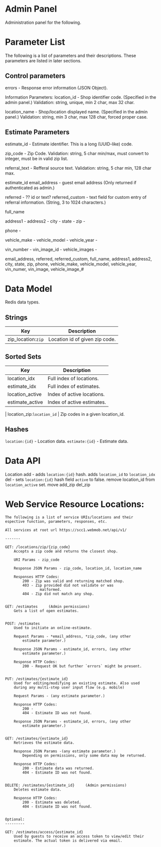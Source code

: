 


Admin Panel
===========
Administration panel for the following.


Parameter List
==============
The following is a list of parameters and their descriptions.
These parameters are listed in later sections.

Control parameters
------------------
errors - Response error information (JSON Object).

Information Parameters:
location_id - Shop identifier code. (Specified in the admin panel.)
Validation: string, unique, min 2 char, max 32 char.

location_name - Shop/location displayed name. (Specified in the admin panel.)
Validation: string, min 3 char, max 128 char, forced proper case.


Estimate Parameters
-------------------
estimate_id - Estimate identifier. This is a long (UUID-like) code.

zip_code - Zip Code. 
Validation: string, 5 char min/max, must convert to integer,
    must be in valid zip list.

referral_text - Refferal source text.
Validation: string, 5 char min, 128 char max.

estimate_id
email_address - guest email address (Only returned if
                authenticated as admin.)

referred - ?? id or text?
referred_custom - text field for custom entry of referral
    information. (String, 3 to 1024 characters.)

full_name

address1 -
address2 -
city -
state -
zip -

phone - 

vehicle_make -
vehicle_model -
vehicle_year -

vin_number - 
vin_image_id -
vehicle_images -

email_address, referred, referred_custom, full_name, address1, address2, city, state, zip, phone, vehicle_make, vehicle_model, vehicle_year, vin_numer, vin_image, vehicle_image_#


Data Model
==========
Redis data types.

Strings
-------

Key                  | Description
---------------------|-------------------------------
zip_location:`zip` | Location id of given zip code.


Sorted Sets
-----------

Key | Description
----|------------
location_idx | Full index of locations.
estimate_idx | Full index of estimates.
location_active | Index of active locations.
estimate_active | Index of active estimates.
|
location_zip:`location_id` | Zip codes in a given location_id.

Hashes
------

`location:{id}` - Location data.
`estimate:{id}` - Estimate data.


Data API
========    
Location
add -
    adds `location:{id}` hash.
    adds `location_id` to `location_idx`
del -
    sets `location:{id}` hash field `active` to false.
    remove location_id from `location_active` set.
move
add_zip
del_zip


Web Service Resource Locations:
===============================
    The following is a list of service URIs/locations and their
    espective function, parameters, responses, etc.    

    All services at root url https://scc1.webmob.net/api/v1/

    -------

    GET: /locations/zip/{zip_code}
        Accepts a zip code and returns the closest shop.

        URI Params - zip_code

        Response JSON Params - zip_code, location_id, location_name

        Responses HTTP Codes:
            200 - Zip was valid and returning matched shop.
            403 - Zip provided did not validate or was
                    malformed.
            404 - Zip did not match any shop.


    GET: /estimates     (Admin permissions)
        Gets a list of open estimates.


    POST: /estimates
        Used to initiate an online-estimate.

        Request Params - *email_address, *zip_code, (any other
            estimate parameter.)

        Response JSON Params - estimate_id, errors, (any other
            estimate parameter.)

        Response HTTP Codes:
            200 - Request OK but further `errors` might be present.
            

    PUT: /estimates/{estimate_id}
        Used for editing/modifying an existing estimate. Also used
        during any multi-step user input flow (e.g. mobile)

        Request Params - (any estimate parameter.)

        Response HTTP Codes:
            200 - 
            404 - Estimate ID was not found.

        Response JSON Params - estimate_id, errors, (any other
            estimate parameter.)


    GET: /estimates/{estimate_id}
        Retrieves the estimate data.

        Response JSON Params -(any estimate parameter.)
            Depending on permissions, only some data may be returned.

        Response HTTP Codes:
            200 - Estimate data was returned.
            404 - Estimate ID was not found.


    DELETE: /estimates/{estimate_id}     (Admin permissions)
        Deletes estimate data.

        Response HTTP Codes:
            200 - Estimate was deleted.
            404 - Estimate ID was not found.


    Optional:
    ---------

    GET: /estimates/access/{estimate_id}
        Used by guests to receive an access token to view/edit their
        estimate. The actual token is delivered via email.
